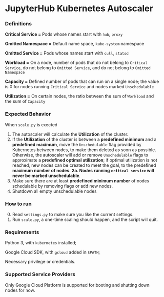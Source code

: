 JupyterHub Kubernetes Autoscaler
===================================

### Definitions

**Critical Service =** Pods whose names start with `hub`, `proxy`

**Omitted Namespace =** Default name space, `kube-system` namespace

**Omitted Service =** Pods whose names start with `cull`, `statsd`

**Workload =**  On a node, number of pods that do not belong to `Critical Service`, do not belong to `Omitted Service`, and do not belong to `Omitted Namespace`

**Capacity =** Defined number of pods that can run on a single node; the value is 0 for nodes running `Critical Service` and nodes marked `Unschedulable`

**Utilization =** On certain nodes, the ratio between the sum of `Workload` and the sum of `Capacity`

### Expected Behavior

When `scale.py` is exected

1. The autoscaler will calculate the **Utilization** of the cluster.
2. If the **Utilization** of the cluster is between a **predefined minimum** and a **predefined maximum**, move the `Unschedulable` flag provided by Kubernetes between nodes, to make them deleted as soon as possible. Otherwise, the autoscaler will add or remove `Unschedulable` flags to approximate a **predefined optimal utilization**; if optimal utilization is not reached, new nodes can be created to meet the goal, to the predefined **maximum number of nodes**.
**2a. Nodes running `critical service` will never be marked unschedulable**.
3. Make sure there are at least **predefined minimum number** of nodes schedulable by removing flags or add new nodes.
4. Shutdown all empty unschedulable nodes

### How to run

0. Read `settings.py` to make sure you like the current settings.
1. Run `scale.py`, a one-time scaling should happen, and the script will quit.

### Requirements

Python 3, with `kubernetes` installed;

Google Cloud SDK, with `gcloud` added in `$PATH`;

Necessary privilege or credentials.

### Supported Service Providers

Only Google Cloud Platform is supported for booting and shutting down nodes for now.
